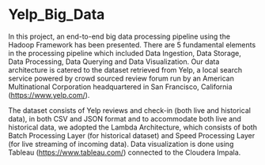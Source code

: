 # Yelp_Big_Data

In this project, an end-to-end big data processing pipeline using the Hadoop Framework has been presented. There are 5 fundamental elements in the processing pipeline which included Data Ingestion, Data Storage, Data Processing, Data Querying and Data Visualization. Our data architecture is catered to the dataset retrieved from Yelp, a local search service powered by crowd sourced review forum run by an American Multinational Corporation headquartered in San Francisco, California (https://www.yelp.com/). 

The dataset consists of Yelp reviews and check-in (both live and historical data), in both CSV and JSON format and to accommodate both live and historical data, we adopted the Lambda Architecture, which consists of both Batch Processing Layer (for historical dataset) and Speed Processing Layer (for live streaming of incoming data). Data visualization is done using Tableau (https://www.tableau.com/) connected to the Cloudera Impala.
